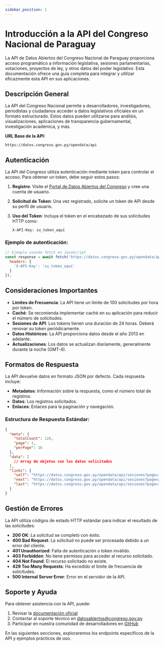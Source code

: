 ```yaml
---
sidebar_position: 1
---
```


# Introducción a la API del Congreso Nacional de Paraguay

La API de Datos Abiertos del Congreso Nacional de Paraguay proporciona acceso programático a información legislativa, sesiones parlamentarias, votaciones, proyectos de ley, y otros datos del poder legislativo. Esta documentación ofrece una guía completa para integrar y utilizar eficazmente esta API en sus aplicaciones.

## Descripción General

La API del Congreso Nacional permite a desarrolladores, investigadores, periodistas y ciudadanos acceder a datos legislativos oficiales en un formato estructurado. Estos datos pueden utilizarse para análisis, visualizaciones, aplicaciones de transparencia gubernamental, investigación académica, y más.

**URL Base de la API:**
```
https://datos.congreso.gov.py/opendata/api
```

## Autenticación

La API del Congreso utiliza autenticación mediante token para controlar el acceso. Para obtener un token, debe seguir estos pasos:

1. **Registro**: Visite el [Portal de Datos Abiertos del Congreso](https://datos.congreso.gov.py/opendata/) y cree una cuenta de usuario.

2. **Solicitud de Token**: Una vez registrado, solicite un token de API desde su perfil de usuario.

3. **Uso del Token**: Incluya el token en el encabezado de sus solicitudes HTTP como:
   ```
   X-API-Key: su_token_aquí
   ```

### Ejemplo de autenticación:

```javascript
// Ejemplo usando fetch en JavaScript
const response = await fetch('https://datos.congreso.gov.py/opendata/api/sesiones', {
  headers: {
    'X-API-Key': 'su_token_aquí'
  }
});
```

## Consideraciones Importantes

- **Límites de Frecuencia**: La API tiene un límite de 100 solicitudes por hora por token.
- **Caché**: Se recomienda implementar caché en su aplicación para reducir el número de solicitudes.
- **Sesiones de API**: Los tokens tienen una duración de 24 horas. Deberá renovar su token periódicamente.
- **Datos Históricos**: La API proporciona datos desde el año 2013 en adelante.
- **Actualizaciones**: Los datos se actualizan diariamente, generalmente durante la noche (GMT-4).

## Formatos de Respuesta

La API devuelve datos en formato JSON por defecto. Cada respuesta incluye:

- **Metadatos**: Información sobre la respuesta, como el número total de registros.
- **Datos**: Los registros solicitados.
- **Enlaces**: Enlaces para la paginación y navegación.

### Estructura de Respuesta Estándar:

```json
{
  "meta": {
    "totalCount": 120,
    "page": 1,
    "perPage": 10
  },
  "data": [
    // Array de objetos con los datos solicitados
  ],
  "links": {
    "self": "https://datos.congreso.gov.py/opendata/api/sesiones?page=1",
    "next": "https://datos.congreso.gov.py/opendata/api/sesiones?page=2",
    "last": "https://datos.congreso.gov.py/opendata/api/sesiones?page=12"
  }
}
```

## Gestión de Errores

La API utiliza códigos de estado HTTP estándar para indicar el resultado de las solicitudes:

- **200 OK**: La solicitud se completó con éxito.
- **400 Bad Request**: La solicitud no puede ser procesada debido a un error del cliente.
- **401 Unauthorized**: Falta de autenticación o token inválido.
- **403 Forbidden**: No tiene permisos para acceder al recurso solicitado.
- **404 Not Found**: El recurso solicitado no existe.
- **429 Too Many Requests**: Ha excedido el límite de frecuencia de solicitudes.
- **500 Internal Server Error**: Error en el servidor de la API.

## Soporte y Ayuda

Para obtener asistencia con la API, puede:

1. Revisar la [documentación oficial](https://datos.congreso.gov.py/opendata/api/docs)
2. Contactar al soporte técnico en datosabiertos@congreso.gov.py
3. Participar en nuestra comunidad de desarrolladores en [GitHub](https://github.com/your-github-username/paraguay-gov-apis)

En las siguientes secciones, exploraremos los endpoints específicos de la API y ejemplos prácticos de uso.

